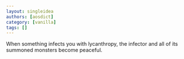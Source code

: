 ```yaml
---
layout: singleidea
authors: [aosdict]
category: [vanilla]
tags: []
---
```

When something infects you with lycanthropy, the infector and all of its summoned monsters become peaceful.
